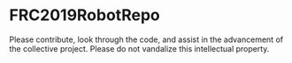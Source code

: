 # FRC2019RobotRepo
Please contribute, look through the code, and assist in the advancement of the collective project.
Please do not vandalize this intellectual property.
